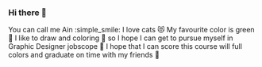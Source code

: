 ### Hi there 👋

You can call me Ain :simple_smile: 
I love cats :heart_eyes_cat: 
My favourite color is green :green_heart:
I like to draw and coloring :art: so I hope I can get to pursue myself in Graphic Designer jobscope :pray:
I hope that I can score this course will full colors and graduate on time with my friends :tulip:
<!--
**ndhrhbhrim/ndhrhbhrim** is a ✨ _special_ ✨ repository because its `README.md` (this file) appears on your GitHub profile.

Here are some ideas to get you started:

- 🔭 I’m currently working on ...
- 🌱 I’m currently learning ...
- 👯 I’m looking to collaborate on ...
- 🤔 I’m looking for help with ...
- 💬 Ask me about ...
- 📫 How to reach me: ...
- 😄 Pronouns: ...
- ⚡ Fun fact: ...
-->
